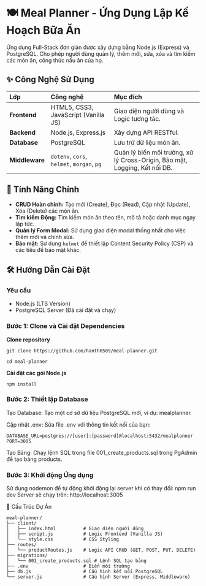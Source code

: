 # 🍽️ Meal Planner - Ứng Dụng Lập Kế Hoạch Bữa Ăn

Ứng dụng Full-Stack đơn giản được xây dựng bằng Node.js (Express) và PostgreSQL. Cho phép người dùng quản lý, thêm mới, sửa, xóa và tìm kiếm các món ăn, công thức nấu ăn của họ.

## ✨ Công Nghệ Sử Dụng

| Lớp | Công nghệ | Mục đích |
| :--- | :--- | :--- |
| **Frontend** | HTML5, CSS3, JavaScript (Vanilla JS) | Giao diện người dùng và Logic tương tác. |
| **Backend** | Node.js, Express.js | Xây dựng API RESTful. |
| **Database** | PostgreSQL | Lưu trữ dữ liệu món ăn. |
| **Middleware** | `dotenv`, `cors`, `helmet`, `morgan`, `pg` | Quản lý biến môi trường, xử lý Cross-Origin, Bảo mật, Logging, Kết nối DB. |

## 🚀 Tính Năng Chính

* **CRUD Hoàn chỉnh:** Tạo mới (Create), Đọc (Read), Cập nhật (Update), Xóa (Delete) các món ăn.
* **Tìm kiếm Động:** Tìm kiếm món ăn theo tên, mô tả hoặc danh mục ngay lập tức.
* **Quản lý Form Modal:** Sử dụng giao diện modal thống nhất cho việc thêm mới và chỉnh sửa.
* **Bảo mật:** Sử dụng `helmet` để thiết lập Content Security Policy (CSP) và các tiêu đề bảo mật khác.

## 🛠️ Hướng Dẫn Cài Đặt

### Yêu cầu

* Node.js (LTS Version)
* PostgreSQL Server (Đã cài đặt và chạy)

### Bước 1: Clone và Cài đặt Dependencies

**Clone repository**

    git clone https://github.com/hanth0509/meal-planner.git

    cd meal-planner

**Cài đặt các gói Node.js**

    npm install

### Bước 2: Thiết lập Database

Tạo Database: Tạo một cơ sở dữ liệu PostgreSQL mới, ví dụ: mealplanner.

Cập nhật .env: Sửa file .env với thông tin kết nối của bạn:

    DATABASE_URL=postgres://[user]:[password]@localhost:5432/mealplanner
    PORT=3005
Tạo Bảng: Chạy lệnh SQL trong file 001_create_products.sql trong PgAdmin để tạo bảng products.

### Bước 3: Khởi động Ứng dụng

Sử dụng nodemon để tự động khởi động lại server khi có thay đổi:
npm run dev
Server sẽ chạy trên: http://localhost:3005

📂 Cấu Trúc Dự Án

    meal-planner/
    ├── client/
    │   ├── index.html          # Giao diện người dùng
    │   ├── script.js           # Logic Frontend (Vanilla JS)
    │   └── style.css           # CSS Styling
    ├── routes/
    │   └── productRoutes.js    # Logic API CRUD (GET, POST, PUT, DELETE)
    ├── migrations/
    │   └── 001_create_products.sql # Lệnh SQL tạo bảng
    ├── .env                    # Biến môi trường
    ├── db.js                   # Cấu hình kết nối PostgreSQL
    └── server.js               # Cấu hình Server (Express, Middleware)
